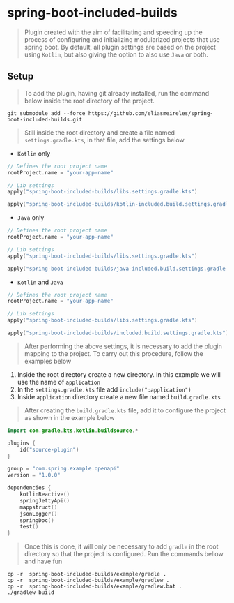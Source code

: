 # spring-boot-included-builds

> Plugin created with the aim of facilitating and speeding up the process of configuring and initializing modularized
> projects that use spring boot. By default, all plugin settings are based on the project using `Kotlin`, but also
> giving
> the option to also use `Java` or both.

## Setup

> To add the plugin, having git already installed, run the command below inside the root directory of the project.

```shell
git submodule add --force https://github.com/eliasmeireles/spring-boot-included-builds.git 
```

> Still inside the root directory and create a file named `settings.gradle.kts`, in that file, add the settings below

- `Kotlin` only

````kotlin
// Defines the root project name
rootProject.name = "your-app-name"

// Lib settings
apply("spring-boot-included-builds/libs.settings.gradle.kts")

apply("spring-boot-included-builds/kotlin-included.build.settings.gradle.kts")
````

- `Java` only

````kotlin
// Defines the root project name
rootProject.name = "your-app-name"

// Lib settings
apply("spring-boot-included-builds/libs.settings.gradle.kts")

apply("spring-boot-included-builds/java-included.build.settings.gradle.kts")

````

- `Kotlin` and `Java`

````kotlin
// Defines the root project name
rootProject.name = "your-app-name"

// Lib settings
apply("spring-boot-included-builds/libs.settings.gradle.kts")

apply("spring-boot-included-builds/included.build.settings.gradle.kts")
````

> After performing the above settings, it is necessary to add the plugin mapping to the project. To carry out this
> procedure, follow the examples below

1. Inside the root directory create a new directory. In this example we will use the name of `application`
2. In the `settings.gradle.kts` file add `include(":application")`
3. Inside `application` directory create a new file named `build.gradle.kts`

> After creating the `build.gradle.kts` file, add it to configure the project as shown in the example below

```kotlin
import com.gradle.kts.kotlin.buildsource.*

plugins {
    id("source-plugin")
}

group = "com.spring.example.openapi"
version = "1.0.0"

dependencies {
    kotlinReactive()
    springJettyApi()
    mappstruct()
    jsonLogger()
    springDoc()
    test()
}
```

> Once this is done, it will only be necessary to add `gradle` in the root directory so that the project is configured.
> Run the commands bellow and have fun

```shell
cp -r  spring-boot-included-builds/example/gradle . 
cp -r  spring-boot-included-builds/example/gradlew .
cp -r  spring-boot-included-builds/example/gradlew.bat .
./gradlew build
```
